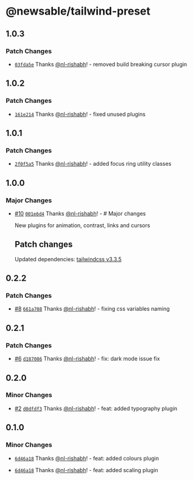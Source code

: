 # @newsable/tailwind-preset

## 1.0.3

### Patch Changes

- [`03fda5e`](https://github.com/newslaundry/newsable-tailwind-preset/commit/03fda5e285a99c934b14ba07f45e36021f58a78f) Thanks [@nl-rishabh](https://github.com/nl-rishabh)! - removed build breaking cursor plugin

## 1.0.2

### Patch Changes

- [`161e214`](https://github.com/newslaundry/newsable-tailwind-preset/commit/161e2144225db2084ed8aed8767df5143538c1de) Thanks [@nl-rishabh](https://github.com/nl-rishabh)! - fixed unused plugins

## 1.0.1

### Patch Changes

- [`2f0f5a5`](https://github.com/newslaundry/newsable-tailwind-preset/commit/2f0f5a589281140656496a118a96548d8db5def0) Thanks [@nl-rishabh](https://github.com/nl-rishabh)! - added focus ring utility classes

## 1.0.0

### Major Changes

- [#10](https://github.com/newslaundry/newsable-tailwind-preset/pull/10) [`001e6d4`](https://github.com/newslaundry/newsable-tailwind-preset/commit/001e6d4e77c41dc47b2b48f60467d4a2efb6f0a7) Thanks [@nl-rishabh](https://github.com/nl-rishabh)! - # Major changes

  New plugins for animation, contrast, links and cursors

  ## Patch changes

  Updated dependencies: [tailwindcss v3.3.5](https://github.com/tailwindlabs/tailwindcss/releases/tag/v3.3.5)

## 0.2.2

### Patch Changes

- [#8](https://github.com/newslaundry/newsable-tailwind-preset/pull/8) [`661a708`](https://github.com/newslaundry/newsable-tailwind-preset/commit/661a708f6867290397bdc7c4d6965a5391dfb9ea) Thanks [@nl-rishabh](https://github.com/nl-rishabh)! - fixing css variables naming

## 0.2.1

### Patch Changes

- [#6](https://github.com/newslaundry/newsable-tailwind-preset/pull/6) [`d187086`](https://github.com/newslaundry/newsable-tailwind-preset/commit/d18708607330f5650bfc63ec7189b46ab931e489) Thanks [@nl-rishabh](https://github.com/nl-rishabh)! - fix: dark mode issue fix

## 0.2.0

### Minor Changes

- [#2](https://github.com/newslaundry/newsable-tailwind-preset/pull/2) [`d0dfdf3`](https://github.com/newslaundry/newsable-tailwind-preset/commit/d0dfdf3604167d0d05edf6c6faf21c47ad634d89) Thanks [@nl-rishabh](https://github.com/nl-rishabh)! - feat: added typography plugin

## 0.1.0

### Minor Changes

- [`6d46a18`](https://github.com/newslaundry/newsable-tailwind-preset/commit/6d46a189363c9755176bc51cb940d4e396f6a0d6) Thanks [@nl-rishabh](https://github.com/nl-rishabh)! - feat: added colours plugin

- [`6d46a18`](https://github.com/newslaundry/newsable-tailwind-preset/commit/6d46a189363c9755176bc51cb940d4e396f6a0d6) Thanks [@nl-rishabh](https://github.com/nl-rishabh)! - feat: added scaling plugin
